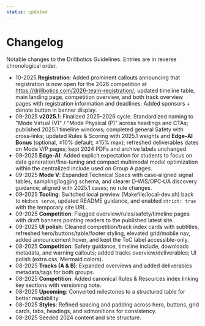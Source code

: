```yaml
---
status: updated
---
```


# Changelog

Notable changes to the Drillbotics Guidelines. Entries are in reverse chronological order.

- 10-2025 **Registration**: Added prominent callouts announcing that registration is now open for the 2026 competition at <https://drillbotics.com/2026-team-registration/>; updated timeline table, main landing page, competition overview, and both track overview pages with registration information and deadlines. Added sponsors + donate button in banner display.
- 09-2025 **v2025.1**: Finalized 2025–2026 cycle. Standardized naming to "Mode Virtual (V)" / "Mode Physical (P)" across headings and CTAs; published 2025.1 timeline windows; completed general Safety with cross‑links; updated Rules & Scoring with 2025.1 weights and **Edge‑AI Bonus** (optional, ≤10% default; ≤15% max); refreshed deliverables dates on Mode V/P pages; kept 2024 PDFs and archive labels unchanged.
- 09-2025 **Edge‑AI**: Added explicit expectation for students to focus on data generation/fine‑tuning and compact multimodal model optimization within the centralized include used on Group A pages.
- 09-2025 **Mode V**: Expanded Technical Specs with case‑aligned signal tables, sampling/logging schema, and clearer D‑WIS/OPC‑UA discovery guidance; aligned with 2025.1 cases; no rule changes.
- 09-2025 **Tooling**: Switched local preview (Makefile/local-dev.sh) back to `mkdocs serve`, updated README guidance, and enabled `strict: true` with the temporary site URL.
- 09-2025 **Competition**: Flagged overview/rules/safety/timeline pages with draft banners pointing readers to the published latest site.
- 09-2025 **UI polish**: Cleaned competition/track index cards with subtitles, refreshed hero/buttons/table/footer styling, elevated grid/mobile nav, added announcement hover, and kept the ToC label accessible-only.
- 08-2025 **Competition**: Safety guidance, timeline include, downloads metadata, and warning callouts; added tracks overview/deliverables; UI polish (extra.css, Mermaid colors).
- 08-2025 **Tracks (A & B)**: Expanded overviews and added deliverables metadata/tags for both groups.
- 08-2025 **Competition**: Added canonical Rules & Resources index linking key sections with versioning note.
- 08-2025 **Upcoming**: Converted milestones to a structured table for better readability.
- 08-2025 **Styles**: Refined spacing and padding across hero, buttons, grid cards, tabs, headings, and admonitions for consistency.
- 08-2025 Seeded 2024 content and site structure.
